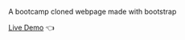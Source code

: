 A bootcamp cloned webpage made with bootstrap

[Live Demo](https://williamyhg1.github.io/bootstrap-bootcamp-website/) :point_left:
